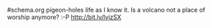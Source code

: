 #schema.org pigeon-holes life as I know it. Is a volcano not a place of worship anymore? :-P <a href="http://bit.ly/lvjzSX">http://bit.ly/lvjzSX</a>
